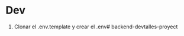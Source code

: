 




# Dev

1. Clonar el .env.template y crear el .env#   b a c k e n d - d e v t a l l e s - p r o y e c t  
 